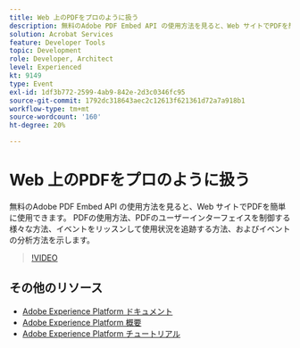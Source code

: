 ```yaml
---
title: Web 上のPDFをプロのように扱う
description: 無料のAdobe PDF Embed API の使用方法を見ると、Web サイトでPDFを簡単に使用できます。 PDFの使用方法、PDFのユーザーインターフェイスを制御する様々な方法、イベントをリッスンして使用状況を追跡する方法、およびイベントの分析方法を示します。
solution: Acrobat Services
feature: Developer Tools
topic: Development
role: Developer, Architect
level: Experienced
kt: 9149
type: Event
exl-id: 1df3b772-2599-4ab9-842e-2d3c0346fc95
source-git-commit: 1792dc318643aec2c12613f621361d72a7a918b1
workflow-type: tm+mt
source-wordcount: '160'
ht-degree: 20%

---
```


# Web 上のPDFをプロのように扱う

無料のAdobe PDF Embed API の使用方法を見ると、Web サイトでPDFを簡単に使用できます。 PDFの使用方法、PDFのユーザーインターフェイスを制御する様々な方法、イベントをリッスンして使用状況を追跡する方法、およびイベントの分析方法を示します。


>[!VIDEO](https://video.tv.adobe.com/v/337602/?quality=12&learn=on&hidetitle=true)

## その他のリソース

- [Adobe Experience Platform ドキュメント](https://experienceleague.adobe.com/docs/experience-platform.html?lang=ja)
- [Adobe Experience Platform 概要](https://experienceleague.adobe.com/docs/experience-platform/landing/home.html?lang=ja)
- [Adobe Experience Platform チュートリアル](https://experienceleague.adobe.com/docs/platform-learn/tutorials/overview.html?lang=ja)
